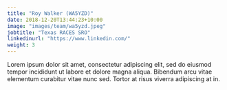 ```yaml
---
title: "Roy Walker (WA5YZD)"
date: 2018-12-20T13:44:23+10:00
image: "images/team/wa5yzd.jpeg"
jobtitle: "Texas RACES SRO"
linkedinurl: "https://www.linkedin.com/"
weight: 3
---
```


Lorem ipsum dolor sit amet, consectetur adipiscing elit, sed do eiusmod tempor incididunt ut labore et dolore magna aliqua. Bibendum arcu vitae elementum curabitur vitae nunc sed. Tortor at risus viverra adipiscing at in.

